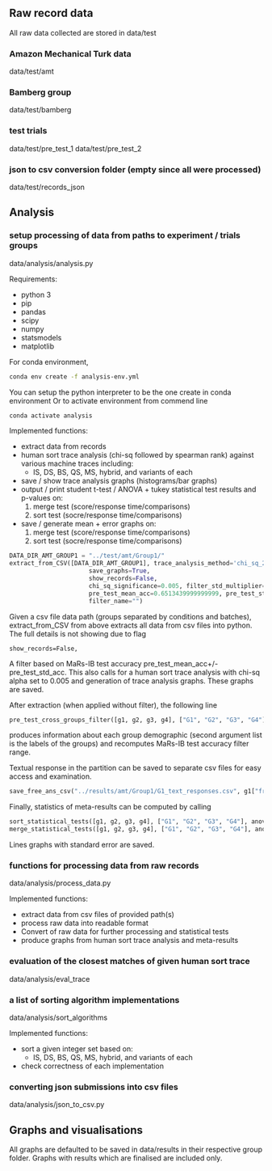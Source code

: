 ## Raw record data
All raw data collected are stored in data/test

### Amazon Mechanical Turk data
data/test/amt

### Bamberg group
data/test/bamberg

### test trials
data/test/pre_test_1
data/test/pre_test_2

### json to csv conversion folder (empty since all were processed)
data/test/records_json

## Analysis 
### setup processing of data from paths to experiment / trials groups
data/analysis/analysis.py

Requirements:
- python 3
- pip
- pandas
- scipy
- numpy
- statsmodels
- matplotlib

For conda environment,
```bash
conda env create -f analysis-env.yml
```
You can setup the python interpreter to be the one create in conda environment
Or to activate environment from commend line
```bash
conda activate analysis
```

Implemented functions:
- extract data from records
- human sort trace analysis (chi-sq followed by spearman rank) against various machine traces including:
  - IS, DS, BS, QS, MS, hybrid, and variants of each
- save / show trace analysis graphs (histograms/bar graphs)
- output / print student t-test / ANOVA + tukey statistical test results and p-values 
  on: 
  1) merge test (score/response time/comparisons)
  2) sort test (socre/response time/comparisons)
- save / generate mean + error graphs on:
  1) merge test (score/response time/comparisons)
  2) sort test (socre/response time/comparisons)

```python
DATA_DIR_AMT_GROUP1 = "../test/amt/Group1/"
extract_from_CSV([DATA_DIR_AMT_GROUP1], trace_analysis_method='chi_sq_2x2', trace_similarity_analysis=True, similarity_graphs=True,
                      save_graphs=True,
                      show_records=False,
                      chi_sq_significance=0.005, filter_std_multiplier=1, save_path="../results/amt/", verbose=False,
                      pre_test_mean_acc=0.6513439999999999, pre_test_std_acc=0.17209328186771264,
                      filter_name="")
```

Given a csv file data path (groups separated by conditions and batches), extract_from_CSV from above extracts all data
from csv files into python. The full details is not showing due to flag
```python'
show_records=False,
```
A filter based on MaRs-IB test accuracy pre_test_mean_acc+/-pre_test_std_acc. 
This also calls for a human sort trace analysis with chi-sq alpha set to 0.005 and generation of trace analysis graphs. 
These graphs are saved.

After extraction (when applied without filter), the following line
```python
pre_test_cross_groups_filter([g1, g2, g3, g4], ["G1", "G2", "G3", "G4"])
```
produces information about each group demographic (second argument list is the labels of the groups)
and recomputes MaRs-IB test accuracy filter range.

Textual response in the partition can be saved to separate csv files for easy access and examination.
```python
save_free_ans_csv("../results/amt/Group1/G1_text_responses.csv", g1["free_res"])
```

Finally, statistics of meta-results can be computed by calling
```python
sort_statistical_tests([g1, g2, g3, g4], ["G1", "G2", "G3", "G4"], anova_two_way=True, tukey_two_way=True)
merge_statistical_tests([g1, g2, g3, g4], ["G1", "G2", "G3", "G4"], anova_two_way=True, tukey_two_way=True)
```
Lines graphs with standard error are saved. 

### functions for processing data from raw records
data/analysis/process_data.py

Implemented functions:
- extract data from csv files of provided path(s)
- process raw data into readable format
- Convert of raw data for further processing and statistical tests
- produce graphs from human sort trace analysis and meta-results

### evaluation of the closest matches of given human sort trace
data/analysis/eval_trace

### a list of sorting algorithm implementations
data/analysis/sort_algorithms

Implemented functions:
- sort a given integer set based on:
  - IS, DS, BS, QS, MS, hybrid, and variants of each
- check correctness of each implementation

### converting json submissions into csv files
data/analysis/json_to_csv.py

## Graphs and visualisations
All graphs are defaulted to be saved in data/results in their respective group folder.
Graphs with results which are finalised are included only. 